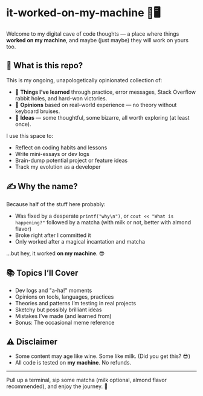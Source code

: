 # it-worked-on-my-machine 🧪🖥️

Welcome to my digital cave of code thoughts — a place where things **worked on my machine**, and maybe (just maybe) they will work on yours too.

## 🧠 What is this repo?

This is my ongoing, unapologetically opinionated collection of:

- 📝 **Things I’ve learned** through practice, error messages, Stack Overflow rabbit holes, and hard-won victories.
- 💬 **Opinions** based on real-world experience — no theory without keyboard bruises.
- 🤯 **Ideas** — some thoughtful, some bizarre, all worth exploring (at least once).

I use this space to:
- Reflect on coding habits and lessons
- Write mini-essays or dev logs
- Brain-dump potential project or feature ideas
- Track my evolution as a developer

## ✍️ Why the name?

Because half of the stuff here probably:
- Was fixed by a desperate `printf("why\n")`, or `cout << "What is happening?"` followed by a matcha (with milk or not, better with almond flavor)
- Broke right after I committed it
- Only worked after a magical incantation and matcha

...but hey, it worked **on my machine**. 😎

## 📚 Topics I’ll Cover

- Dev logs and "a-ha!" moments
- Opinions on tools, languages, practices
- Theories and patterns I’m testing in real projects
- Sketchy but possibly brilliant ideas
- Mistakes I’ve made (and learned from)
- Bonus: The occasional meme reference

## ⚠️ Disclaimer

- Some content may age like wine. Some like milk. (Did you get this? 😎)
- All code is tested on **my machine**. No refunds.

---

Pull up a terminal, sip some matcha (milk optional, almond flavor recommended), and enjoy the journey. 🚀
